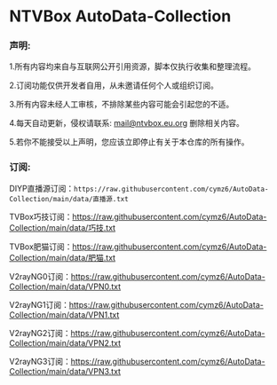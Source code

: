 # NTVBox AutoData-Collection
### 声明:

1.所有内容均来自与互联网公开引用资源，脚本仅执行收集和整理流程。

2.订阅功能仅供开发者自用，从未邀请任何个人或组织订阅。

3.所有内容未经人工审核，不排除某些内容可能会引起您的不适。

4.每天自动更新，侵权请联系: mail@ntvbox.eu.org 删除相关内容。

5.若你不能接受以上声明，您应该立即停止有关于本仓库的所有操作。

### 订阅:

DIYP直播源订阅：`https://raw.githubusercontent.com/cymz6/AutoData-Collection/main/data/直播源.txt`

TVBox巧技订阅：https://raw.githubusercontent.com/cymz6/AutoData-Collection/main/data/巧技.txt

TVBox肥猫订阅：https://raw.githubusercontent.com/cymz6/AutoData-Collection/main/data/肥猫.txt

V2rayNG0订阅：https://raw.githubusercontent.com/cymz6/AutoData-Collection/main/data/VPN0.txt

V2rayNG1订阅：https://raw.githubusercontent.com/cymz6/AutoData-Collection/main/data/VPN1.txt

V2rayNG2订阅：https://raw.githubusercontent.com/cymz6/AutoData-Collection/main/data/VPN2.txt

V2rayNG3订阅：https://raw.githubusercontent.com/cymz6/AutoData-Collection/main/data/VPN3.txt
